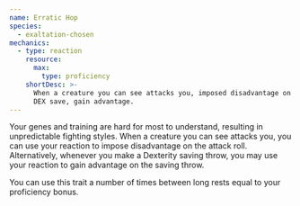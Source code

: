 ```yaml
---
name: Erratic Hop
species:
  - exaltation-chosen
mechanics:
  - type: reaction
    resource:
      max:
        type: proficiency
    shortDesc: >-
      When a creature you can see attacks you, imposed disadvantage on the attack roll. Or, when you make a
      DEX save, gain advantage.
---
```

Your genes and training are hard for most to understand, resulting in unpredictable
fighting styles. When a creature you can see attacks you, you can use your reaction
to impose disadvantage on the attack roll. Alternatively, whenever you make a
Dexterity saving throw, you may use your reaction to gain advantage on the saving throw.

You can use this trait a number of times between long rests equal to your proficiency bonus.
